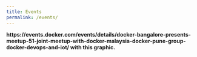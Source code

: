 ```yaml
---
title: Events
permalink: /events/
---
```


<p><strong> https://events.docker.com/events/details/docker-bangalore-presents-meetup-51-joint-meetup-with-docker-malaysia-docker-pune-group-docker-devops-and-iot/ with this graphic.</strong><br /><br /><a href=''><img src='' alt='' 540px border='0' /></a></p>
 

